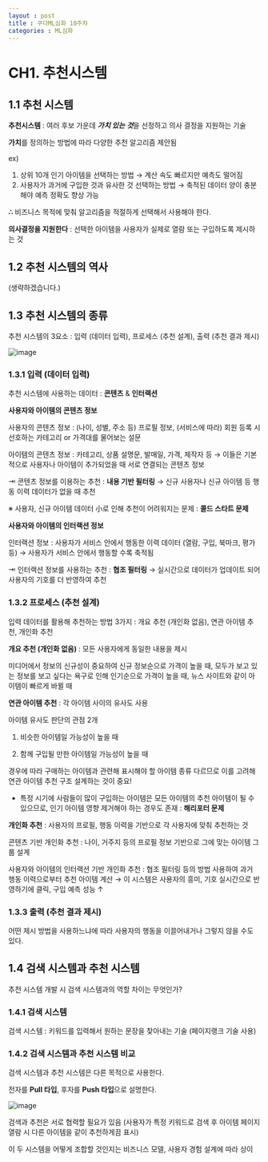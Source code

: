```yaml
---
layout : post
title : 쿠다ML심화 10주차
categories : ML심화
---
```

# CH1. 추천시스템
## 1.1 추천 시스템
**추천시스템** : 여러 후보 가운데 ***가치 있는 것***을 선정하고 의사 결정을 지원하는 기술

**가치**를 정의하는 방법에 따라 다양한 추천 알고리즘 제안됨

ex)

1. 상위 10개 인기 아이템을 선택하는 방법 → 계산 속도 빠르지만 예측도 떨어짐
2. 사용자가 과거에 구입한 것과 유사한 것 선택하는 방법 → 축적된 데이터 양이 충분해야 예측 정확도 향상 가능

**∴** 비즈니스 목적에 맞춰 알고리즘을 적절하게 선택해서 사용해야 한다.

**의사결정을 지원한다** : 선택한 아이템을 사용자가 실제로 열람 또는 구입하도록 제시하는 것

## 1.2 추천 시스템의 역사
(생략하겠습니다.)
## 1.3 추천 시스템의 종류
추천 시스템의 3요소 : 입력 (데이터 입력), 프로세스 (추천 설계), 출력 (추천 결과 제시)

![image](https://github.com/user-attachments/assets/e91eec42-a170-4446-b3f4-d4c6f7caa3bf)

### 1.3.1 입력 (데이터 입력)
추천 시스템에 사용하는 데이터 : **콘텐츠** & **인터랙션** 

**사용자와 아이템의 콘텐츠 정보**

사용자의 콘텐츠 정보 : (나이, 성별, 주소 등) 프로필 정보, (서비스에 따라) 회원 등록 시 선호하는 카테고리 or 가격대를 물어보는 설문

아이템의 콘텐츠 정보 : 카테고리, 상품 설명문, 발매일, 가격, 제작자 등 → 이들은 기본적으로 사용자나 아이템이 추가되었을 때 서로 연결되는 콘텐츠 정보

⇥ 콘텐츠 정보를 이용하는 추천 : **내용 기반 필터링** → 신규 사용자나 신규 아이템 등 행동 이력 데이터가 없을 때 추천

※ 사용자, 신규 아이템 데이터 小로 인해 추천이 어려워지는 문제 : **콜드 스타트 문제**

**사용자와 아이템의 인터랙션 정보**

인터랙션 정보 : 사용자가 서비스 안에서 행동한 이력 데이터 (열람, 구입, 북마크, 평가 등) → 사용자가 서비스 안에서 행동할 수록 축적됨

⇥ 인터랙션 정보를 사용하는 추천 : **협조 필터링** → 실시간으로 데이터가 업데이트 되어 사용자의 기호를 더 반영하여 추천

### 1.3.2 프로세스 (추천 설계)
입력 데이터를 활용해 추천하는 방법 3가지 : 개요 추천 (개인화 없음), 연관 아이템 추천, 개인화 추천

**개요 추천 (개인화 없음)** : 모든 사용자에게 동일한 내용을 제시

미디어에서 정보의 신규성이 중요하여 신규 정보순으로 가격이 높을 때, 모두가 보고 있는 정보를 보고 싶다는 욕구로 인해 인기순으로 가격이 높을 때, 뉴스 사이트와 같이 아이템이 빠르게 바뀔 때

**연관 아이템 추천** : 각 아이템 사이의 유사도 사용

아이템 유사도 판단의 관점 2개

1. 비슷한 아이템일 가능성이 높을 때

2. 함께 구입될 만한 아이템일 가능성이 높을 때

경우에 따라 구매하는 아이템과 관련해 표시해야 할 아이템 종류 다르므로 이를 고려해 연관 아이템 추천 구조 설계하는 것이 중요!

+ 특정 시기에 사람들이 많이 구입하는 아이템은 모든 아이템의 추천 아이템이 될 수 있으므로, 인기 아이템 영향 제거해야 하는 경우도 존재 : **해리포터 문제**

**개인화 추천** : 사용자의 프로필, 행동 이력을 기반으로 각 사용자에 맞춰 추천하는 것

콘텐츠 기반 개인화 추천 : 나이, 거주지 등의 프로필 정보 기반으로 그에 맞는 아이템 그룹 설계

사용자와 아이템의 인터랙션 기반 개인화 추천 : 협조 필터링 등의 방법 사용하여 과거 행동 이력으로부터 추천 아이템 계산 → 이 시스템은 사용자의 흥미, 기호 실시간으로 반영하기에 클릭, 구입 예측 성능 ↑

### 1.3.3 출력 (추천 결과 제시)
어떤 제시 방법을 사용하느냐에 따라 사용자의 행동을 이끌어내거나 그렇지 않을 수도 있다. 

## 1.4 검색 시스템과 추천 시스템
추천 시스템 개발 시 검색 시스템과의 역할 차이는 무엇인가?

### 1.4.1 검색 시스템
검색 시스템 : 키워드를 입력해서 원하는 문장을 찾아내는 기술 (페이지랭크 기술 사용)

### 1.4.2 검색 시스템과 추천 시스템 비교
검색 시스템과 추천 시스템은 다른 목적으로 사용한다.

전자를 **Pull 타입**, 후자를 **Push 타입**으로 설명한다.

![image](https://github.com/user-attachments/assets/60acb69f-3734-46ca-8aee-8122f5146d6d)

검색과 추천은 서로 협력할 필요가 있음 (사용자가 특정 키워드로 검색 후 아이템 페이지 열람 시 다른 아이템을 같이 추천하게끔 표시)

이 두 시스템을 어떻게 조합할 것인지는 비즈니스 모델, 사용자 경험 설계에 따라 상이











